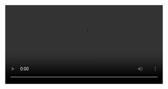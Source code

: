 
<video width="100%" controls controlslist="nodownload nofullscreen noremoteplayback" disablePictureInPicture>
  <source src="https://api.keepwork.com/ts-storage/siteFiles/13847/raw#04铁链.webm" type="video/webm" />
  <source src="https://api.keepwork.com/ts-storage/siteFiles/13848/raw#04铁链.mp4" type="video/mp4" />
   
  你的浏览器不支持播放
</video>
<style>
video::-webkit-media-controls-fullscreen-button { display: none; } 
</style>